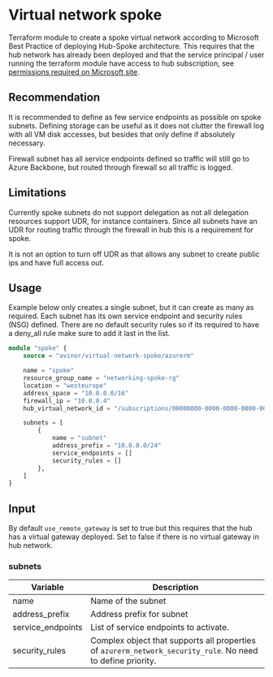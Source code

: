 # Virtual network spoke

Terraform module to create a spoke virtual network according to Microsoft Best Practice of deploying Hub-Spoke architecture. This requires that the hub network has already been deployed and that the service principal / user running the terraform module have access to hub subscription, see [permissions required on Microsoft site](https://docs.microsoft.com/en-us/azure/virtual-network/virtual-network-manage-peering#permissions).

## Recommendation

It is recommended to define as few service endpoints as possible on spoke subnets. Defining storage can be useful as it does not clutter the firewall log with all VM disk accesses, but besides that only define if absolutely necessary.

Firewall subnet has all service endpoints defined so traffic will still go to Azure Backbone, but routed through firewall so all traffic is logged.

## Limitations

Currently spoke subnets do not support delegation as not all delegation resources support UDR, for instance containers. Since all subnets have an UDR for routing traffic through the firewall in hub this is a requirement for spoke.

It is not an option to turn off UDR as that allows any subnet to create public ips and have full access out.

## Usage

Example below only creates a single subnet, but it can create as many as required. Each subnet has its own service endpoint and security rules (NSG) defined. There are no default security rules so if its required to have a deny_all rule make sure to add it last in the list.

```terraform
module "spoke" {
    source = "avinor/virtual-network-spoke/azurerm"

    name = "spoke"
    resource_group_name = "networking-spoke-rg"
    location = "westeurope"
    address_space = "10.0.0.0/16"
    firewall_ip = "10.0.0.4"
    hub_virtual_network_id = "/subscriptions/00000000-0000-0000-0000-000000000000/resourceGroups/mygroup1/providers/Microsoft.Network/virtualNetworks/myvnet1"

    subnets = [
        {
            name = "subnet"
            address_prefix = "10.0.0.0/24"
            service_endpoints = []
            security_rules = []
        },
    ]
}
```

## Input

By default `use_remote_gateway` is set to true but this requires that the hub has a virtual gateway deployed. Set to false if there is no virtual gateway in hub network.

### subnets

| Variable          | Description
|-------------------|-------------
| name              | Name of the subnet
| address_prefix    | Address prefix for subnet
| service_endpoints | List of service endpoints to activate.
| security_rules    | Complex object that supports all properties of `azurerm_network_security_rule`. No need to define priority.